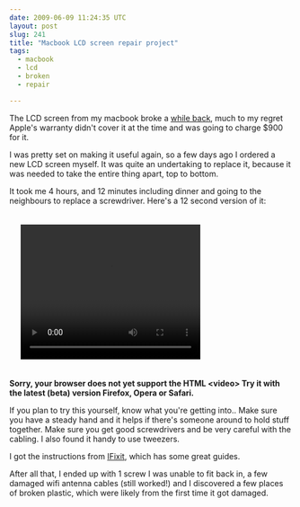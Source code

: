 ```yaml
---
date: 2009-06-09 11:24:35 UTC
layout: post
slug: 241
title: "Macbook LCD screen repair project"
tags:
  - macbook
  - lcd
  - broken
  - repair

---
```

<p>The LCD screen from my macbook broke a <a href="http://www.rooftopsolutions.nl/article/192">while back</a>, much to my regret Apple's warranty didn't cover it at the time and was going to charge $900 for it.</p>

<p>I was pretty set on making it useful again, so a few days ago I ordered a new LCD screen myself. It was quite an undertaking to replace it, because it was needed to take the entire thing apart, top to bottom.</p>

<p>It took me 4 hours, and 12 minutes including dinner and going to the neighbours to replace a screwdriver. Here's a 12 second version of it:</p>

<p style="padding: 20px">
<video style="width: 320px; height: 240px" autobuffer="true" controls="true">

  <source src="http://rstorage.filemobile.com/storage/1200455/297" type="video/ogg codecs=&quot;theora, vorbis&quot;"/>
  <source src="http://rstorage.filemobile.com/storage/1200455/190" type="video/mp4" />

  <b>Sorry, your browser does not yet support the HTML &lt;video&gt; Try it with the latest (beta) version Firefox, Opera or Safari.</b>

</video>
</p>

<p>If you plan to try this yourself, know what you're getting into.. Make sure you have a steady hand and it helps if there's someone around to hold stuff together. Make sure you get good screwdrivers and be very careful with the cabling. I also found it handy to use tweezers.</p>

<p>I got the instructions from <a href="http://www.ifixit.com/Guide/">IFixit</a>, which has some great guides.</p>

<p>After all that, I ended up with 1 screw I was unable to fit back in, a few damaged wifi antenna cables (still worked!) and I discovered a few places of broken plastic, which were likely from the first time it got damaged.</p>
